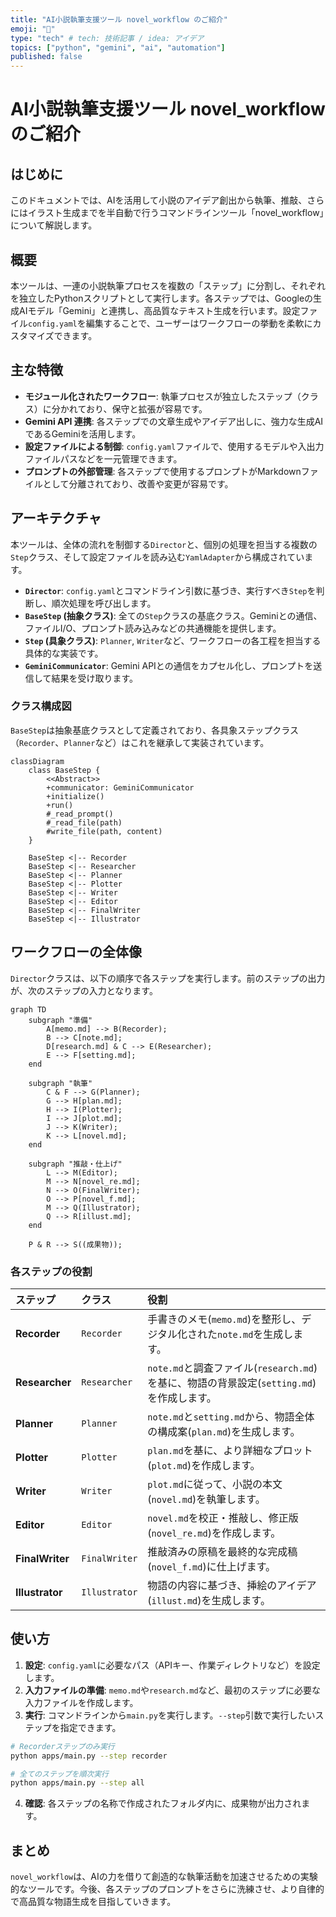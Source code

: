 ```yaml
---
title: "AI小説執筆支援ツール novel_workflow のご紹介"
emoji: "🤖"
type: "tech" # tech: 技術記事 / idea: アイデア
topics: ["python", "gemini", "ai", "automation"]
published: false
---
```


# AI小説執筆支援ツール novel_workflow のご紹介

## はじめに

このドキュメントでは、AIを活用して小説のアイデア創出から執筆、推敲、さらにはイラスト生成までを半自動で行うコマンドラインツール「novel_workflow」について解説します。

## 概要

本ツールは、一連の小説執筆プロセスを複数の「ステップ」に分割し、それぞれを独立したPythonスクリプトとして実行します。各ステップでは、Googleの生成AIモデル「Gemini」と連携し、高品質なテキスト生成を行います。設定ファイル`config.yaml`を編集することで、ユーザーはワークフローの挙動を柔軟にカスタマイズできます。

## 主な特徴

- **モジュール化されたワークフロー**: 執筆プロセスが独立したステップ（クラス）に分かれており、保守と拡張が容易です。
- **Gemini API 連携**: 各ステップでの文章生成やアイデア出しに、強力な生成AIであるGeminiを活用します。
- **設定ファイルによる制御**: `config.yaml`ファイルで、使用するモデルや入出力ファイルパスなどを一元管理できます。
- **プロンプトの外部管理**: 各ステップで使用するプロンプトがMarkdownファイルとして分離されており、改善や変更が容易です。

## アーキテクチャ

本ツールは、全体の流れを制御する`Director`と、個別の処理を担当する複数の`Step`クラス、そして設定ファイルを読み込む`YamlAdapter`から構成されています。

- **`Director`**: `config.yaml`とコマンドライン引数に基づき、実行すべき`Step`を判断し、順次処理を呼び出します。
- **`BaseStep` (抽象クラス)**: 全ての`Step`クラスの基底クラス。Geminiとの通信、ファイルI/O、プロンプト読み込みなどの共通機能を提供します。
- **`Step` (具象クラス)**: `Planner`, `Writer`など、ワークフローの各工程を担当する具体的な実装です。
- **`GeminiCommunicator`**: Gemini APIとの通信をカプセル化し、プロンプトを送信して結果を受け取ります。

### クラス構成図

`BaseStep`は抽象基底クラスとして定義されており、各具象ステップクラス（`Recorder`、`Planner`など）はこれを継承して実装されています。

```mermaid
classDiagram
    class BaseStep {
        <<Abstract>>
        +communicator: GeminiCommunicator
        +initialize()
        +run()
        #_read_prompt()
        #_read_file(path)
        #write_file(path, content)
    }

    BaseStep <|-- Recorder
    BaseStep <|-- Researcher
    BaseStep <|-- Planner
    BaseStep <|-- Plotter
    BaseStep <|-- Writer
    BaseStep <|-- Editor
    BaseStep <|-- FinalWriter
    BaseStep <|-- Illustrator
```

## ワークフローの全体像

`Director`クラスは、以下の順序で各ステップを実行します。前のステップの出力が、次のステップの入力となります。

```mermaid
graph TD
    subgraph "準備"
        A[memo.md] --> B(Recorder);
        B --> C[note.md];
        D[research.md] & C --> E(Researcher);
        E --> F[setting.md];
    end

    subgraph "執筆"
        C & F --> G(Planner);
        G --> H[plan.md];
        H --> I(Plotter);
        I --> J[plot.md];
        J --> K(Writer);
        K --> L[novel.md];
    end

    subgraph "推敲・仕上げ"
        L --> M(Editor);
        M --> N[novel_re.md];
        N --> O(FinalWriter);
        O --> P[novel_f.md];
        M --> Q(Illustrator);
        Q --> R[illust.md];
    end

    P & R --> S((成果物));
```

### 各ステップの役割

| ステップ | クラス | 役割 |
|:---|:---|:---|
| **Recorder** | `Recorder` | 手書きのメモ(`memo.md`)を整形し、デジタル化された`note.md`を生成します。 |
| **Researcher** | `Researcher` | `note.md`と調査ファイル(`research.md`)を基に、物語の背景設定(`setting.md`)を作成します。 |
| **Planner** | `Planner` | `note.md`と`setting.md`から、物語全体の構成案(`plan.md`)を生成します。 |
| **Plotter** | `Plotter` | `plan.md`を基に、より詳細なプロット(`plot.md`)を作成します。 |
| **Writer** | `Writer` | `plot.md`に従って、小説の本文(`novel.md`)を執筆します。 |
| **Editor** | `Editor` | `novel.md`を校正・推敲し、修正版(`novel_re.md`)を作成します。 |
| **FinalWriter** | `FinalWriter` | 推敲済みの原稿を最終的な完成稿(`novel_f.md`)に仕上げます。 |
| **Illustrator** | `Illustrator` | 物語の内容に基づき、挿絵のアイデア(`illust.md`)を生成します。 |

## 使い方

1.  **設定**: `config.yaml`に必要なパス（APIキー、作業ディレクトリなど）を設定します。
2.  **入力ファイルの準備**: `memo.md`や`research.md`など、最初のステップに必要な入力ファイルを作成します。
3.  **実行**: コマンドラインから`main.py`を実行します。`--step`引数で実行したいステップを指定できます。

```bash
# Recorderステップのみ実行
python apps/main.py --step recorder

# 全てのステップを順次実行
python apps/main.py --step all
```

4.  **確認**: 各ステップの名称で作成されたフォルダ内に、成果物が出力されます。

## まとめ

`novel_workflow`は、AIの力を借りて創造的な執筆活動を加速させるための実験的なツールです。今後、各ステップのプロンプトをさらに洗練させ、より自律的で高品質な物語生成を目指していきます。
